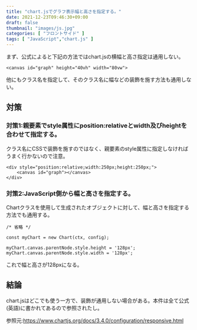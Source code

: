```yaml
---
title: "chart.jsでグラフ表示幅と高さを指定する。"
date: 2021-12-23T09:46:30+09:00
draft: false
thumbnail: "images/js.jpg"
categories: [ "フロントサイド" ]
tags: [ "JavaScript","chart.js" ]
---
```



まず、公式によると下記の方法ではchart.jsの横幅と高さ指定は通用しない。

    <canvas id="graph" height="40vh" width="80vw">

他にもクラス名を指定して、そのクラス名に幅などの装飾を施す方法も通用しない。


## 対策

### 対策1:親要素でstyle属性にposition:relativeとwidth及びheightを合わせて指定する。

クラス名にCSSで装飾を施すのではなく、親要素のstyle属性に指定しなければうまく行かないので注意。

    <div style="position:relative;width:250px;height:250px;">
        <canvas id="graph"></canvas>
    </div>


### 対策2:JavaScript側から幅と高さを指定する。

Chartクラスを使用して生成されたオブジェクトに対して、幅と高さを指定する方法でも通用する。

    /* 省略 */

    const myChart = new Chart(ctx, config);

    myChart.canvas.parentNode.style.height = '128px';
    myChart.canvas.parentNode.style.width = '128px';

これで幅と高さが128pxになる。

## 結論

chart.jsはどこでも使う一方で、装飾が通用しない場合がある。本件は全て公式(英語)に書かれてあるので参照されたし。

参照元:https://www.chartjs.org/docs/3.4.0/configuration/responsive.html

